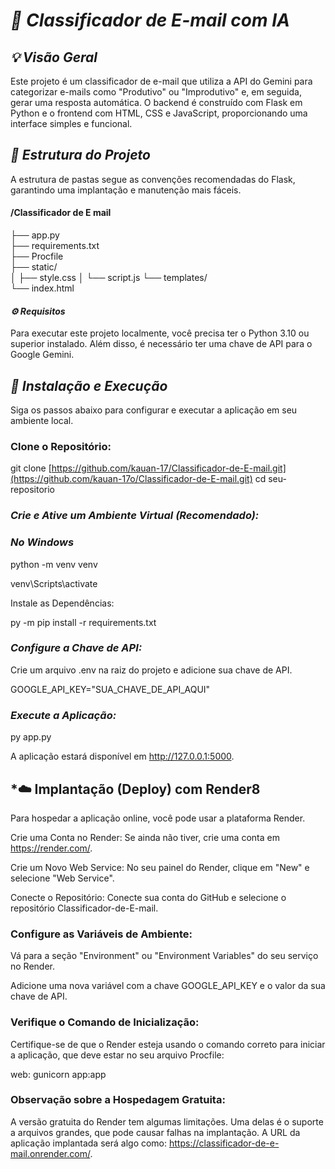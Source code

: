 # *📧 Classificador de E-mail com IA*
## *💡 Visão Geral*
Este projeto é um classificador de e-mail que utiliza a API do Gemini para categorizar e-mails como "Produtivo" ou "Improdutivo" e, em seguida, gerar uma resposta automática. O backend é construído com Flask em Python e o frontend com HTML, CSS e JavaScript, proporcionando uma interface simples e funcional.

## *📂 Estrutura do Projeto*
A estrutura de pastas segue as convenções recomendadas do Flask, garantindo uma implantação e manutenção mais fáceis.

#### /Classificador de E mail
├── app.py                     
├── requirements.txt          
├── Procfile                   
├── static/                    
│   ├── style.css
│   └── script.js
└──  templates/                 
    └── index.html

#### *⚙️ Requisitos*
Para executar este projeto localmente, você precisa ter o Python 3.10 ou superior instalado. Além disso, é necessário ter uma chave de API para o Google Gemini.

## *🚀 Instalação e Execução*
Siga os passos abaixo para configurar e executar a aplicação em seu ambiente local.

### Clone o Repositório:

git clone [https://github.com/kauan-17/Classificador-de-E-mail.git](https://github.com/kauan-17o/Classificador-de-E-mail.git)
cd seu-repositorio

### *Crie e Ative um Ambiente Virtual (Recomendado):*

### *No Windows*
python -m venv venv

venv\Scripts\activate

Instale as Dependências:

py -m pip install -r requirements.txt

### *Configure a Chave de API:*

Crie um arquivo .env na raiz do projeto e adicione sua chave de API.

GOOGLE_API_KEY="SUA_CHAVE_DE_API_AQUI"

### *Execute a Aplicação:*

py app.py

A aplicação estará disponível em http://127.0.0.1:5000.

## *☁️ Implantação (Deploy) com Render8
Para hospedar a aplicação online, você pode usar a plataforma Render.

Crie uma Conta no Render: Se ainda não tiver, crie uma conta em https://render.com/.

Crie um Novo Web Service: No seu painel do Render, clique em "New" e selecione "Web Service".

Conecte o Repositório: Conecte sua conta do GitHub e selecione o repositório Classificador-de-E-mail.

### Configure as Variáveis de Ambiente:

Vá para a seção "Environment" ou "Environment Variables" do seu serviço no Render.

Adicione uma nova variável com a chave GOOGLE_API_KEY e o valor da sua chave de API.

### Verifique o Comando de Inicialização:

Certifique-se de que o Render esteja usando o comando correto para iniciar a aplicação, que deve estar no seu arquivo Procfile:

web: gunicorn app:app
### Observação sobre a Hospedagem Gratuita: 
A versão gratuita do Render tem algumas limitações. Uma delas é o suporte a arquivos grandes, que pode causar falhas na implantação. A URL da aplicação implantada será algo como: https://classificador-de-e-mail.onrender.com/.



